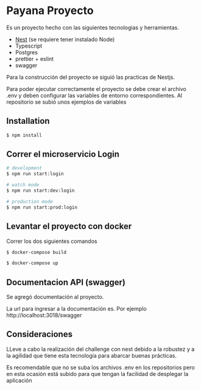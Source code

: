 # Payana Proyecto

Es un proyecto hecho con las siguientes tecnologias y herramientas.

- [Nest](https://github.com/nestjs/nest) (se requiere tener instalado Node)
- Typescript
- Postgres
- prettier + eslint
- swagger

Para la construcción del proyecto se siguió las practicas de Nestjs.

Para poder ejecutar correctamente el proyecto se debe crear el archivo .env y deben configurar las variables de entorno correspondientes. Al repositorio se subió unos ejemplos de variables

## Installation

```bash
$ npm install
```

## Correr el microservicio Login

```bash
# development
$ npm run start:login

# watch mode
$ npm run start:dev:login

# production mode
$ npm run start:prod:login
```

## Levantar el proyecto con docker

Correr los dos siguientes comandos

```bash
$ docker-compose build
```

```bash
$ docker-compose up
```


## Documentacion API (swagger)

Se agregó documentación al proyecto.

La url para ingresar a la documentación es. Por ejemplo http://localhost:3018/swagger

## Consideraciones

LLeve a cabo la realización del challenge con nest debido a la robustez y a la agilidad que tiene esta tecnología para abarcar buenas prácticas.

Es recomendable que no se suba los archivos .env en los repositorios pero en esta ocasión está subido para que tengan la facilidad de desplegar la aplicación


